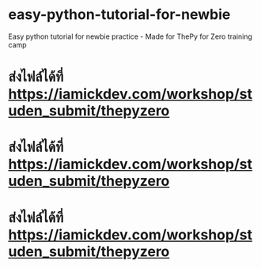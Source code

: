 # easy-python-tutorial-for-newbie
Easy python tutorial for newbie practice - Made for ThePy for Zero training camp
# ส่งไฟล์ได้ที่ https://iamickdev.com/workshop/studen_submit/thepyzero
# ส่งไฟล์ได้ที่ https://iamickdev.com/workshop/studen_submit/thepyzero
# ส่งไฟล์ได้ที่ https://iamickdev.com/workshop/studen_submit/thepyzero
